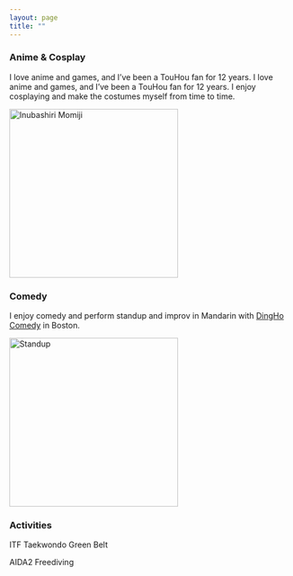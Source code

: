```yaml
---
layout: page
title: ""
---
```


### Anime & Cosplay

I love anime and games, and I’ve been a TouHou fan for 12 years. I love anime and games, and I’ve been a TouHou fan for 12 years. I enjoy cosplaying and make the costumes myself from time to time.

<img src="momiji.jpg" alt="Inubashiri Momiji" width="300"/>


### Comedy

I enjoy comedy and perform standup and improv in Mandarin with [DingHo Comedy](https://www.eventbrite.com/o/dingho-comedy-33952860901) in Boston.

<img src="_DSC2502.jpg" alt="Standup" width="300"/>

### Activities

ITF Taekwondo Green Belt

AIDA2 Freediving
